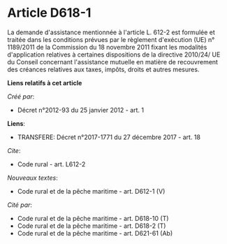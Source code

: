 # Article D618-1

La demande d'assistance mentionnée à l'article L. 612-2 est formulée et traitée dans les conditions prévues par le règlement
d'exécution (UE) n° 1189/2011 de la Commission du 18 novembre 2011 fixant les modalités d'application relatives à certaines
dispositions de la directive 2010/24/ UE du Conseil concernant l'assistance mutuelle en matière de recouvrement des créances
relatives aux taxes, impôts, droits et autres mesures.

**Liens relatifs à cet article**

_Créé par_:

  - Décret n°2012-93 du 25 janvier 2012 - art. 1

**Liens**:

  - TRANSFERE: Décret n°2017-1771 du 27 décembre 2017 - art. 18

_Cite_:

  - Code rural - art. L612-2

_Nouveaux textes_:

  - Code rural et de la pêche maritime - art. D612-1 (V)

_Cité par_:

  - Code rural et de la pêche maritime - art. D618-10 (T)
  - Code rural et de la pêche maritime - art. D618-2 (T)
  - Code rural et de la pêche maritime - art. D621-61 (Ab)
